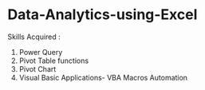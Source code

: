 # Data-Analytics-using-Excel

Skills Acquired : 
1) Power Query
2) Pivot Table functions
3) Pivot Chart
4) Visual Basic Applications- VBA Macros Automation

